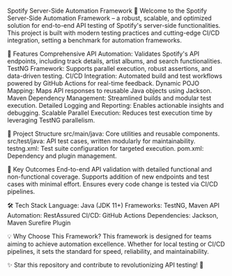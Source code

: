 Spotify Server-Side Automation Framework 🎵
Welcome to the Spotify Server-Side Automation Framework – a robust, scalable, and optimized solution for end-to-end API testing of Spotify's server-side functionalities. This project is built with modern testing practices and cutting-edge CI/CD integration, setting a benchmark for automation frameworks.

🚀 Features
Comprehensive API Automation: Validates Spotify's API endpoints, including track details, artist albums, and search functionalities.
TestNG Framework: Supports parallel execution, robust assertions, and data-driven testing.
CI/CD Integration: Automated build and test workflows powered by GitHub Actions for real-time feedback.
Dynamic POJO Mapping: Maps API responses to reusable Java objects using Jackson.
Maven Dependency Management: Streamlined builds and modular test execution.
Detailed Logging and Reporting: Enables actionable insights and debugging.
Scalable Parallel Execution: Reduces test execution time by leveraging TestNG parallelism.

📂 Project Structure
src/main/java: Core utilities and reusable components.
src/test/java: API test cases, written modularly for maintainability.
testng.xml: Test suite configuration for targeted execution.
pom.xml: Dependency and plugin management.


🎯 Key Outcomes
End-to-end API validation with detailed functional and non-functional coverage.
Supports addition of new endpoints and test cases with minimal effort.
Ensures every code change is tested via CI/CD pipelines.

🛠️ Tech Stack
Language: Java (JDK 11+)
Frameworks: TestNG, Maven
API Automation: RestAssured
CI/CD: GitHub Actions
Dependencies: Jackson, Maven Surefire Plugin

💡 Why Choose This Framework?
This framework is designed for teams aiming to achieve automation excellence. Whether for local testing or CI/CD pipelines, it sets the standard for speed, reliability, and maintainability.

✨ Star this repository and contribute to revolutionizing API testing! 🎉

